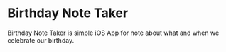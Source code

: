 # Birthday Note Taker
Birthday Note Taker is simple iOS App for note about what and when we celebrate our birthday.
